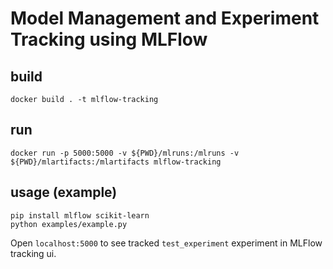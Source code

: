 # Model Management and Experiment Tracking using MLFlow

## build 
```
docker build . -t mlflow-tracking
```

## run
```
docker run -p 5000:5000 -v ${PWD}/mlruns:/mlruns -v ${PWD}/mlartifacts:/mlartifacts mlflow-tracking 
```

## usage (example)
```
pip install mlflow scikit-learn
python examples/example.py
```
Open `localhost:5000` to see tracked `test_experiment` experiment in MLFlow tracking ui.

